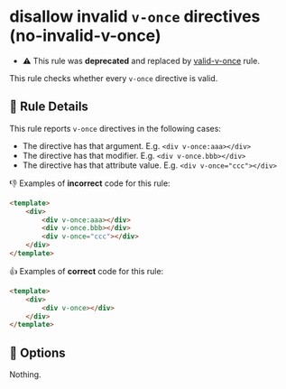 # disallow invalid `v-once` directives (no-invalid-v-once)

- :warning: This rule was **deprecated** and replaced by [valid-v-once](valid-v-once.md) rule.

This rule checks whether every `v-once` directive is valid.

## :book: Rule Details

This rule reports `v-once` directives in the following cases:

- The directive has that argument. E.g. `<div v-once:aaa></div>`
- The directive has that modifier. E.g. `<div v-once.bbb></div>`
- The directive has that attribute value. E.g. `<div v-once="ccc"></div>`

:-1: Examples of **incorrect** code for this rule:

```html
<template>
    <div>
        <div v-once:aaa></div>
        <div v-once.bbb></div>
        <div v-once="ccc"></div>
    </div>
</template>
```

:+1: Examples of **correct** code for this rule:

```html
<template>
    <div>
        <div v-once></div>
    </div>
</template>
```

## :wrench: Options

Nothing.
